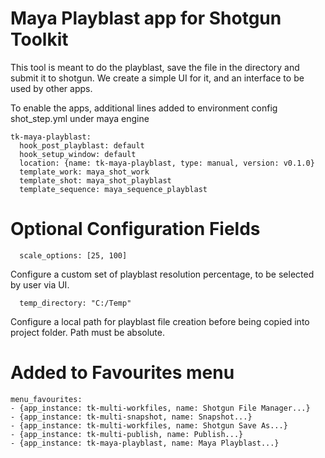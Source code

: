 Maya Playblast app for Shotgun Toolkit
======================================

This tool is meant to do the playblast, save the file in the directory and submit it to shotgun. We create a simple UI for it, and an interface to be used by other apps.

To enable the apps, additional lines added to environment config shot_step.yml under maya engine

    tk-maya-playblast:
      hook_post_playblast: default
      hook_setup_window: default
      location: {name: tk-maya-playblast, type: manual, version: v0.1.0}
      template_work: maya_shot_work
      template_shot: maya_shot_playblast
      template_sequence: maya_sequence_playblast

# Optional Configuration Fields

	  scale_options: [25, 100]

Configure a custom set of playblast resolution percentage, to be selected by user via UI.

	  temp_directory: "C:/Temp"

Configure a local path for playblast file creation before being copied into project folder. Path must be absolute.

# Added to Favourites menu
    menu_favourites:
    - {app_instance: tk-multi-workfiles, name: Shotgun File Manager...}
    - {app_instance: tk-multi-snapshot, name: Snapshot...}
    - {app_instance: tk-multi-workfiles, name: Shotgun Save As...}
    - {app_instance: tk-multi-publish, name: Publish...}
    - {app_instance: tk-maya-playblast, name: Maya Playblast...}
